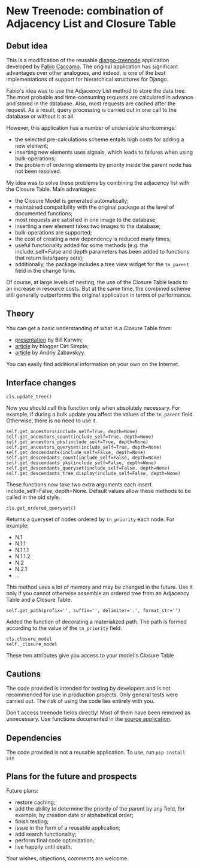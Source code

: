 # New Treenode: combination of Adjacency List and Closure Table
## Debut idea
This is a modification of the reusable [django-treenode](https://github.com/fabiocaccamo/django-treenode) application developed by [Fabio Caccamo](https://github.com/fabiocaccamo).
The original application has significant advantages over other analogues, and indeed, is one of the best implementations of support for hierarchical structures for Django. 

Fabio's idea was to use the Adjacency List method to store the data tree. The most probable and time-consuming requests are calculated in advance and stored in the database. Also, most requests are cached after the request. As a result, query processing is carried out in one call to the database or without it at all.

However, this application has a number of undeniable shortcomings:
* the selected pre-calculations scheme entails high costs for adding a new element;
* inserting new elements uses signals, which leads to failures when using bulk-operations;
* the problem of ordering elements by priority inside the parent node has not been resolved.

My idea was to solve these problems by combining the adjacency list with the Closure Table. Main advantages:
* the Closure Model is generated automatically;
* maintained compatibility with the original package at the level of documented functions;
* most requests are satisfied in one image to the database;
* inserting a new element takes two images to the database;
* bulk-operations are supported;
* the cost of creating a new dependency is reduced many times;
* useful functionality added for some methods (e.g.  the include_self=False and depth parameters has been added to functions that return lists/query sets);
* additionally, the package includes a tree view widget for the `tn_parent` field in the change form.

Of course, at large levels of nesting, the use of the Closure Table leads to an increase in resource costs. But at the same time, the combined scheme still generally outperforms the original application in terms of performance.

## Theory
You can get a basic understanding of what is a Closure Table from:
* [presentation](https://www.slideshare.net/billkarwin/models-for-hierarchical-data) by Bill Karwin;
* [article](https://dirtsimple.org/2010/11/simplest-way-to-do-tree-based-queries.html) by blogger Dirt Simple;
* [article](https://towardsdatascience.com/closure-table-pattern-to-model-hierarchies-in-nosql-c1be6a87e05b) by Andriy Zabavskyy.

You can easily find additional information on your own on the Internet.

## Interface changes
```
cls.update_tree()
```
Now you should call this function only when absolutely necessary. For example, if during a bulk update you affect the values of the `tn_parent` field. Otherwise, there is no need to use it.

```
self.get_ancestors(include_self=True, depth=None)
self.get_ancestors_count(include_self=True, depth=None)
self.get_ancestors_pks(include_self=True, depth=None)
self.get_ancestors_queryset(include_self=True, depth=None)
self.get_descendants(include_self=False, depth=None)
self.get_descendants_count(include_self=False, depth=None)
self.get_descendants_pks(include_self=False, depth=None)
self.get_descendants_queryset(include_self=False, depth=None)
self.get_descendants_tree_display(include_self=False, depth=None)
```
These functions now take two extra arguments each insert include_self=False, depth=None. Default values allow these methods to be called in the old style.

```
cls.get_ordered_queryset()
```
Returns a queryset of nodes ordered by `tn_priority` each node. For example:
- N.1
- N.1.1
- N.1.1.1
- N.1.1.2
- N.2
- N.2.1
- ...

This method uses a lot of memory and may be changed in the future. Use it only if you cannot otherwise assemble an ordered tree from an Adjacency Table and a Closure Table.

```
self.get_path(prefix='', suffix='', delimiter='.', format_str='')
```
Added the function of decorating a materialized path. The path is formed according to the value of the `tn_priority` field.

```
cls.closure_model
self._closure_model
```
These two attributes give you access to your model's Closure Table

## Cautions
The code provided is intended for testing by developers and is not recommended for use in production projects. Only general tests were carried out. The risk of using the code lies entirely with you.

Don't access treenode fields directly! Most of them have been removed as unnecessary. Use functions documented in the [source application](https://github.com/fabiocaccamo/django-treenode).

## Dependencies
The code provided is not a reusable application. To use, run `pip install six`

## Plans for the future and prospects
Future plans:
* restore caching;
* add the ability to determine the priority of the parent by any field, for example, by creation date or alphabetical order;
* finish testing;
* issue in the form of a reusable application;
* add search functionality;
* perform final code optimization;
* live happily until death.

Your wishes, objections, comments are welcome.
